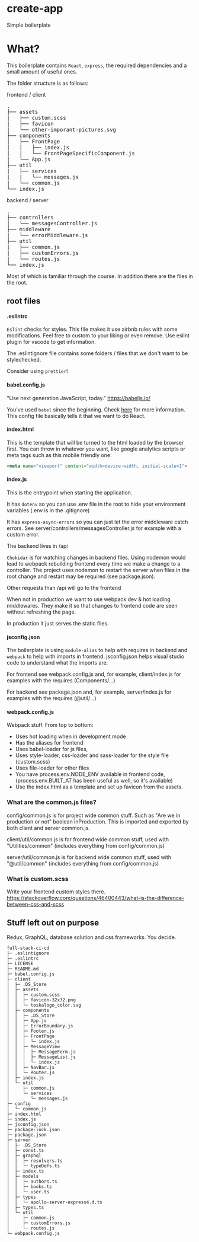 # create-app
Simple boilerplate

# What?

This boilerplate contains `React`, `express`, the required dependencies and a small amount of useful ones.

The folder structure is as follows:

frontend / client

<pre>
.
├── assets
|   ├── custom.scss
|   ├── favicon
|   └── other-imporant-pictures.svg
├── components
|   ├── FrontPage
|   |   ├── index.js
|   |   └── FrontPageSpecificComponent.js
|   └── App.js
├── util
|   ├── services
|   |   └── messages.js
|   └── common.js
└── index.js
</pre>

backend / server

<pre>
.
├── controllers
|   └── messagesController.js
├── middleware
|   └── errorMiddleware.js
├── util
|   ├── common.js
|   ├── customErrors.js
|   └── routes.js
└── index.js
</pre>

Most of which is familiar through the course. In addition there are the files in the root.

## root files ##

#### .eslintrc ####

`Eslint` checks for styles. This file makes it use airbnb rules with some modifications. Feel free to custom to your liking or even remove. Use eslint plugin for vscode to get information.

The .eslintignore file contains some folders / files that we don't want to be stylechecked.

Consider using `prettier`!

#### babel.config.js ####

"Use next generation JavaScript, today." https://babeljs.io/

You've used `babel` since the beginning. Check [here](https://reactjs.org/docs/react-without-jsx.html) for more information. This config file basically tells it that we want to do React.

#### index.html ####

This is the template that will be turned to the html loaded by the browser first. You can throw in whatever you want, like google analytics scripts or meta tags such as this mobile friendly one:
```html
<meta name="viewport" content="width=device-width, initial-scale=1">
```

#### index.js ####

This is the entrypoint when starting the application.

It has `dotenv` so you can use .env file in the root to hide your environment variables (.env is in the .gitignore)

It has `express-async-errors` so you can just let the error middleware catch errors. See server/controllers/messagesController.js for example with a custom error.

The backend lives in /api

`Chokidar` is for watching changes in backend files. Using nodemon would lead to webpack rebuilding frontend every time we make a change to a controller. The project uses nodemon to restart the server when files in the root change and restart may be required (see package.json).

Other requests than /api will go to the frontend

When not in production we want to use webpack dev & hot loading middlewares. They make it so that changes to frontend code are seen without refreshing the page.

In production it just serves the static files.

#### jsconfig.json ####

The boilerplate is using `module-alias` to help with requires in backend and `webpack` to help with imports in frontend. jsconfig.json helps visual studio code to understand what the imports are.

For frontend see webpack.config.js and, for example, client/index.js for examples with the requires (Components/...)

For backend see package.json and, for example, server/index.js for examples with the requires (@util/...)

#### webpack.config.js ####

Webpack stuff. 
From top to bottom:
  - Uses hot loading when in development mode
  - Has the aliases for frontend
  - Uses babel-loader for js files,
  - Uses style-loader, css-loader and sass-loader for the style file (custom.scss)
  - Uses file-loader for other files
  - You have process.env.NODE_ENV available in frontend code, (process.env.BUILT_AT has been useful as well, so it's available)
  - Use the index.html as a template and set up favicon from the assets.

### What are the common.js files? ###

config/common.js is for project wide common stuff. Such as "Are we in production or not" boolean inProduction. This is imported and exported by both client and server common.js.

client/util/common.js is for frontend wide common stuff, used with "Utilities/common" (includes everything from config/common.js)

server/util/common.js is for backend wide common stuff, used with "@util/common" (includes everything from config/common.js)

### What is custom.scss ###

Write your frontend custom styles there. https://stackoverflow.com/questions/46400443/what-is-the-difference-between-css-and-scss

## Stuff left out on purpose ##

Redux, GraphQL, database solution and css frameworks. You decide.

```
full-stack-ci-cd
├─ .eslintignore
├─ .eslintrc
├─ LICENSE
├─ README.md
├─ babel.config.js
├─ client
│  ├─ .DS_Store
│  ├─ assets
│  │  ├─ custom.scss
│  │  ├─ favicon-32x32.png
│  │  └─ toskalogo_color.svg
│  ├─ components
│  │  ├─ .DS_Store
│  │  ├─ App.js
│  │  ├─ ErrorBoundary.js
│  │  ├─ Footer.js
│  │  ├─ FrontPage
│  │  │  └─ index.js
│  │  ├─ MessageView
│  │  │  ├─ MessageForm.js
│  │  │  ├─ MessageList.js
│  │  │  └─ index.js
│  │  ├─ NavBar.js
│  │  └─ Router.js
│  ├─ index.js
│  └─ util
│     ├─ common.js
│     └─ services
│        └─ messages.js
├─ config
│  └─ common.js
├─ index.html
├─ index.js
├─ jsconfig.json
├─ package-lock.json
├─ package.json
├─ server
│  ├─ .DS_Store
│  ├─ const.ts
│  ├─ graphql
│  │  ├─ resolvers.ts
│  │  └─ typeDefs.ts
│  ├─ index.ts
│  ├─ models
│  │  ├─ authors.ts
│  │  ├─ books.ts
│  │  └─ user.ts
│  ├─ types
│  │  └─ apollo-server-express4.d.ts
│  ├─ types.ts
│  └─ util
│     ├─ common.js
│     ├─ customErrors.js
│     └─ routes.js
└─ webpack.config.js

```